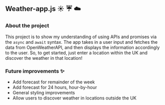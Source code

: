 ## Weather-app.js :sunny: :umbrella: :cloud:

### About the project 

This project is to show my understanding of using APIs and promises via the `async` and `await` syntax. The app takes in a user input and fetches the data from OpenWeatherAPI, and then displays the information accordingly to the user. So, to get started, just enter a location within the UK and discover the weather in that location!

### Future improvements :sparkles:
- Add forecast for remainder of the week
- Add forecast for 24 hours, hour-by-hour
- General styling improvements
- Allow users to discover weather in locations outside the UK
